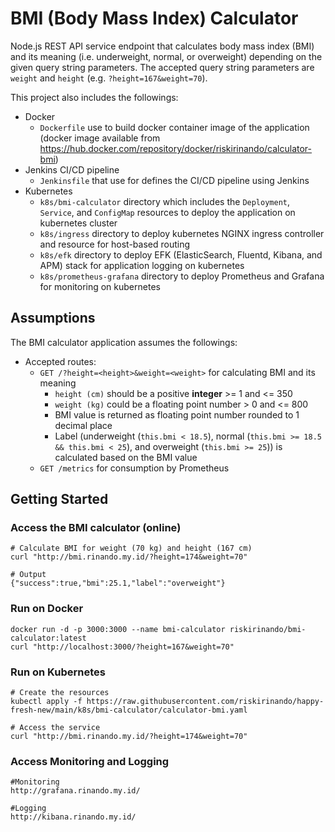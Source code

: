 # BMI (Body Mass Index) Calculator
Node.js REST API service endpoint that calculates body mass index (BMI) and its meaning (i.e. underweight, normal, or overweight) depending on the given query string parameters. The accepted query string parameters are `weight` and `height` (e.g. `?height=167&weight=70`).


This project also includes the followings:
- Docker
  - `Dockerfile` use to build docker container image of the application (docker image available from https://hub.docker.com/repository/docker/riskirinando/calculator-bmi)
- Jenkins CI/CD pipeline
  - `Jenkinsfile` that use for defines the CI/CD pipeline using Jenkins
- Kubernetes
  - `k8s/bmi-calculator` directory which includes the `Deployment`, `Service`, and `ConfigMap` resources to deploy the application on kubernetes cluster
  - `k8s/ingress` directory to deploy kubernetes NGINX ingress controller and resource for host-based routing
  - `k8s/efk` directory to deploy EFK (ElasticSearch, Fluentd, Kibana, and APM) stack for application logging on kubernetes
  - `k8s/prometheus-grafana` directory to deploy Prometheus and Grafana for monitoring on kubernetes

## Assumptions

The BMI calculator application assumes the followings:
- Accepted routes:
  - `GET /?height=<height>&weight=<weight>` for calculating BMI and its meaning
    - `height (cm)` should be a positive **integer** >= 1 and <= 350
    - `weight (kg)` could be a floating point number > 0 and <= 800 
    - BMI value is returned as floating point number rounded to 1 decimal place
    - Label (underweight (`this.bmi < 18.5`), normal (`this.bmi >= 18.5 && this.bmi < 25`), and overweight (`this.bmi >= 25`)) is calculated based on the BMI value
  - `GET /metrics` for consumption by Prometheus

## Getting Started

### Access the BMI calculator (online)
```
# Calculate BMI for weight (70 kg) and height (167 cm)
curl "http://bmi.rinando.my.id/?height=174&weight=70"

# Output
{"success":true,"bmi":25.1,"label":"overweight"}
```

### Run on Docker
```
docker run -d -p 3000:3000 --name bmi-calculator riskirinando/bmi-calculator:latest
curl "http://localhost:3000/?height=167&weight=70"
```

### Run on Kubernetes
```
# Create the resources
kubectl apply -f https://raw.githubusercontent.com/riskirinando/happy-fresh-new/main/k8s/bmi-calculator/calculator-bmi.yaml

# Access the service
curl "http://bmi.rinando.my.id/?height=174&weight=70"
```

### Access Monitoring and Logging
```
#Monitoring
http://grafana.rinando.my.id/

#Logging
http://kibana.rinando.my.id/
```
